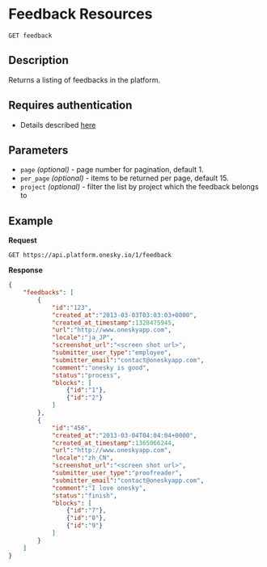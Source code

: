 # Feedback Resources
    GET feedback

## Description
Returns a listing of feedbacks in the platform.

## Requires authentication
- Details described [here](/README.md#authentication)

## Parameters
- `page` _(optional)_ - page number for pagination, default 1.
- `per_page` _(optional)_ - items to be returned per page, default 15.
- `project` _(optional)_ - filter the list by project which the feedback belongs to

## Example
**Request**

    GET https://api.platform.onesky.io/1/feedback

**Response**
``` json
{
    "feedbacks": [
        {
            "id":"123",
            "created_at":"2013-03-03T03:03:03+0000",
            "created_at_timestamp":1328475945,
            "url":"http://www.oneskyapp.com",
            "locale":"ja_JP",
            "screenshot_url":"<screen shot url>",
            "submitter_user_type":"employee",
            "submitter_email":"contact@oneskyapp.com",
            "comment":"onesky is good",
            "status":"process",
            "blocks": [
                {"id":"1"},
                {"id":"2"}
            ]
        },
        {
            "id":"456",
            "created_at":"2013-03-04T04:04:04+0000",
            "created_at_timestamp":1365066244,
            "url":"http://www.oneskyapp.com",
            "locale":"zh_CN",
            "screenshot_url":"<screen shot url>",
            "submitter_user_type":"proofreader",
            "submitter_email":"contact@oneskyapp.com",
            "comment":"I love onesky",
            "status":"finish",
            "blocks": [
                {"id":"7"},
                {"id":"8"},
                {"id":"9"}
            ]
        }
    ]
}
```
